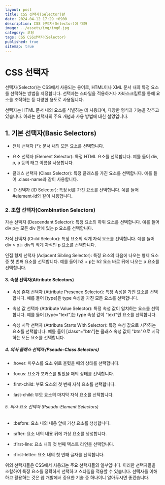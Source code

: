 ```yaml
---
layout: post
title: CSS 선택자(Selector)란
date: 2024-04-12 17:29 +0900
description: CSS 선택자(Selector)에 대해
image: ../assets/img/img6.jpg
category: 코딩
tags: CSS CSS선택자(Selector)
published: true
sitemap: true
---
```


# CSS 선택자

선택자(Selector)는 CSS에서 사용되는 용어로, HTML이나 XML 문서 내의 특정 요소를 선택하는 방법을 지정합니다. 선택자는 스타일을 적용하거나 자바스크립트를 통해 요소를 조작하는 등 다양한 용도로 사용됩니다.

선택자는 HTML 문서 내의 요소를 식별하는 데 사용되며, 다양한 형식과 기능을 갖추고 있습니다. 아래는 선택자의 주요 개념과 사용 방법에 대한 설명입니다.

## 1. 기본 선택자(Basic Selectors)

- 전체 선택자 (*): 문서 내의 모든 요소를 선택합니다.

- 요소 선택자 (Element Selector): 특정 HTML 요소를 선택합니다. 예를 들어 div, p, a 등의 태그 이름을 사용합니다.

- 클래스 선택자 (Class Selector): 특정 클래스를 가진 요소를 선택합니다. 예를 들어 .class-name과 같이 사용합니다.

- ID 선택자 (ID Selector): 특정 id를 가진 요소를 선택합니다. 예를 들어 #element-id와 같이 사용합니다.

### 2. 조합 선택자(Combination Selectors)

자손 선택자 (Descendant Selector): 특정 요소의 하위 요소를 선택합니다. 예를 들어 div p는 모든 div 안에 있는 p 요소를 선택합니다.

자식 선택자 (Child Selector): 특정 요소의 직계 자식 요소를 선택합니다. 예를 들어 div > p는 div의 직계 자식인 p 요소를 선택합니다.

인접 형제 선택자 (Adjacent Sibling Selector): 특정 요소의 다음에 나오는 형제 요소 중 첫 번째 요소를 선택합니다. 예를 들어 h2 + p는 h2 요소 바로 뒤에 나오는 p 요소를 선택합니다.

#### 3. 속성 선택자(Attribute Selectors)

- 속성 존재 선택자 (Attribute Presence Selector): 특정 속성을 가진 요소를 선택합니다. 예를 들어 [type]은 type 속성을 가진 모든 요소를 선택합니다.

- 속성 값 선택자 (Attribute Value Selector): 특정 속성 값이 일치하는 요소를 선택합니다. 예를 들어 [type="text"]는 type 속성 값이 "text"인 요소를 선택합니다.

- 속성 시작 선택자 (Attribute Starts With Selector): 특정 속성 값으로 시작하는 요소를 선택합니다. 예를 들어 [class^="btn"]는 클래스 속성 값이 "btn"으로 시작하는 모든 요소를 선택합니다.

##### 4. 의사 클래스 선택자 (Pseudo-Class Selectors)

- :hover: 마우스를 요소 위로 올렸을 때의 상태를 선택합니다.

- :focus: 요소가 포커스를 받았을 때의 상태를 선택합니다.

- :first-child: 부모 요소의 첫 번째 자식 요소를 선택합니다.

- :last-child: 부모 요소의 마지막 자식 요소를 선택합니다.

###### 5. 의사 요소 선택자 (Pseudo-Element Selectors)

- ::before: 요소 내의 내용 앞에 가상 요소를 생성합니다.

- ::after: 요소 내의 내용 뒤에 가상 요소를 생성합니다.

- ::first-line: 요소 내의 첫 번째 텍스트 라인을 선택합니다.

- ::first-letter: 요소 내의 첫 번째 글자를 선택합니다.

위의 선택자들은 CSS에서 사용되는 주요 선택자들의 일부입니다. 이러한 선택자들을 조합하여 특정 요소를 정확하게 선택하고 스타일을 적용할 수 있습니다. 선택자를 이해하고 활용하는 것은 웹 개발에서 중요한 기술 중 하나이니 알아두시면 좋겠습니다.